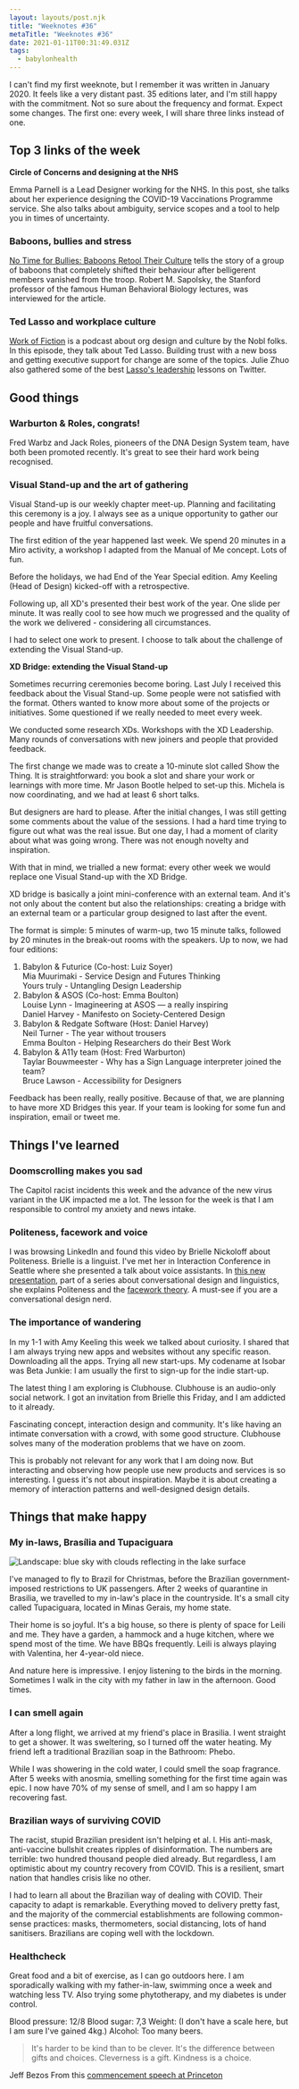 ```yaml
---
layout: layouts/post.njk
title: "Weeknotes #36"
metaTitle: "Weeknotes #36"
date: 2021-01-11T00:31:49.031Z
tags:
  - babylonhealth
---
```

I can't find my first weeknote, but I remember it was written in January 2020. It feels like a very distant past. 35 editions later, and I'm still happy with the commitment. Not so sure about the frequency and format. Expect some changes. The first one: every week, I will share three links instead of one. 

## Top 3 links of the week

**Circle of Concerns and designing at the NHS**

Emma Parnell is a Lead Designer working for the NHS. In this post, she talks about her experience designing the COVID-19 Vaccinations Programme service. She also talks about ambiguity, service scopes and a tool to help you in times of uncertainty.

### Baboons, bullies and stress

[No Time for Bullies: Baboons Retool Their Culture](https://www.nytimes.com/2004/04/13/science/no-time-for-bullies-baboons-retool-their-culture.html) tells the story of a group of baboons that completely shifted their behaviour after belligerent members vanished from the troop. Robert M. Sapolsky, the Stanford professor of the famous Human Behavioral Biology lectures, was interviewed for the article.

### Ted Lasso and workplace culture

[Work of Fiction](https://workoffiction.fm/episodes/2020/ted-lasso-team-transformation) is a podcast about org design and culture by the Nobl folks. In this episode, they talk about Ted Lasso. Building trust with a new boss and getting executive support for change are some of the topics. Julie Zhuo also gathered some of the best [Lasso's leadership](https://twitter.com/joulee/status/1331628302323183617) lessons on Twitter.

## Good things

### Warburton & Roles, congrats!

Fred Warbz and Jack Roles, pioneers of the DNA Design System team, have both been promoted recently. It's great to see their hard work being recognised.

### Visual Stand-up and the art of gathering

Visual Stand-up is our weekly chapter meet-up. Planning and facilitating this ceremony is a joy. I always see as a unique opportunity to gather our people and have fruitful conversations.

The first edition of the year happened last week. We spend 20 minutes in a Miro activity, a workshop I adapted from the Manual of Me concept. Lots of fun.

Before the holidays, we had End of the Year Special edition. Amy Keeling (Head of Design) kicked-off with a retrospective.

Following up, all XD's presented their best work of the year. One slide per minute. It was really cool to see how much we progressed and the quality of the work we delivered - considering all circumstances.

I had to select one work to present. I choose to talk about the challenge of extending the Visual Stand-up.

**XD Bridge: extending the Visual Stand-up**

Sometimes recurring ceremonies become boring. Last July I received this feedback about the Visual Stand-up. Some people were not satisfied with the format. Others wanted to know more about some of the projects or initiatives. Some questioned if we really needed to meet every week.

We conducted some research XDs. Workshops with the XD Leadership. Many rounds of conversations with new joiners and people that provided feedback.

The first change we made was to create a 10-minute slot called Show the Thing. It is straightforward: you book a slot and share your work or learnings with more time. Mr Jason Bootle helped to set-up this. Michela is now coordinating, and we had at least 6 short talks.

But designers are hard to please. After the initial changes, I was still getting some comments about the value of the sessions. I had a hard time trying to figure out what was the real issue. But one day, I had a moment of clarity about what was going wrong. There was not enough novelty and inspiration.

With that in mind, we trialled a new format: every other week we would replace one Visual Stand-up with the XD Bridge.

XD bridge is basically a joint mini-conference with an external team. And it's not only about the content but also the relationships: creating a bridge with an external team or a particular group designed to last after the event.

The format is simple: 5 minutes of warm-up, two 15 minute talks, followed by 20 minutes in the break-out rooms with the speakers. Up to now, we had four editions:  

1. Babylon & Futurice (Co-host: Luiz Soyer)\
   Mia Muurimaki - Service Design and Futures Thinking\
   Yours truly - Untangling Design Leadership
2. Babylon & ASOS (Co-host: Emma Boulton)\
   Louise Lynn - Imagineering at ASOS — a really inspiring\
   Daniel Harvey - Manifesto on Society-Centered Design
3. Babylon & Redgate Software (Host: Daniel Harvey)\
   Neil Turner - The year without trousers\
   Emma Boulton - Helping Researchers do their Best Work
4. Babylon & A11y team (Host: Fred Warburton)\
   Taylar Bouwmeester - Why has a Sign Language interpreter joined the team?\
   Bruce Lawson - Accessibility for Designers

Feedback has been really, really positive. Because of that, we are planning to have more XD Bridges this year. If your team is looking for some fun and inspiration, email or tweet me. 

## Things I've learned

### Doomscrolling makes you sad

The Capitol racist incidents this week and the advance of the new virus variant in the UK impacted me a lot. The lesson for the week is that I am responsible to control my anxiety and news intake.  

### Politeness, facework and voice

I was browsing LinkedIn and found this video by Brielle Nickoloff about Politeness. Brielle is a linguist. I've met her in Interaction Conference in Seattle where she presented a talk about voice assistants. In [this new presentation](https://www.youtube.com/watch?v=bMTGbUBv3MI), part of a series about conversational design and linguistics, she explains Politeness and the [facework theory](http://talkabouttalk.weebly.com/facework-theory.html). A must-see if you are a conversational design nerd.

### The importance of wandering

In my 1-1 with Amy Keeling this week we talked about curiosity. I shared that I am always trying new apps and websites without any specific reason. Downloading all the apps. Trying all new start-ups. My codename at Isobar was Beta Junkie: I am usually the first to sign-up for the indie start-up.

The latest thing I am exploring is Clubhouse. Clubhouse is an audio-only social network. I got an invitation from Brielle this Friday, and I am addicted to it already.

Fascinating concept, interaction design and community. It's like having an intimate conversation with a crowd, with some good structure. Clubhouse solves many of the moderation problems that we have on zoom.

This is probably not relevant for any work that I am doing now. But interacting and observing how people use new products and services is so interesting. I guess it's not about inspiration. Maybe it is about creating a memory of interaction patterns and well-designed design details.

## Things that make happy

### My in-laws, Brasília and Tupaciguara

![Landscape: blue sky with clouds reflecting in the lake surface  ](/images/lake_tupaciguara.jpg "Landscape: blue sky with clouds reflecting in the lake surface")

I've managed to fly to Brazil for Christmas, before the Brazilian government-imposed restrictions to UK passengers. After 2 weeks of quarantine in Brasilia, we travelled to my in-law's place in the countryside. It's a small city called Tupaciguara, located in Minas Gerais, my home state.

Their home is so joyful. It's a big house, so there is plenty of space for Leili and me. They have a garden, a hammock and a huge kitchen, where we spend most of the time. We have BBQs frequently. Leili is always playing with Valentina, her 4-year-old niece.

And nature here is impressive. I enjoy listening to the birds in the morning. Sometimes I walk in the city with my father in law in the afternoon. Good times.

### I can smell again

After a long flight, we arrived at my friend's place in Brasilia. I went straight to get a shower. It was sweltering, so I turned off the water heating. My friend left a traditional Brazilian soap in the Bathroom: Phebo.

While I was showering in the cold water, I could smell the soap fragrance. After 5 weeks with anosmia, smelling something for the first time again was epic. I now have 70% of my sense of smell, and I am so happy I am recovering fast.

### Brazilian ways of surviving COVID

The racist, stupid Brazilian president isn't helping et al. l. His anti-mask, anti-vaccine bullshit creates ripples of disinformation. The numbers are terrible: two hundred thousand people died already. But regardless, I am optimistic about my country recovery from COVID. This is a resilient, smart nation that handles crisis like no other.

I had to learn all about the Brazilian way of dealing with COVID. Their capacity to adapt is remarkable. Everything moved to delivery pretty fast, and the majority of the commercial establishments are following common-sense practices: masks, thermometers, social distancing, lots of hand sanitisers. Brazilians are coping well with the lockdown.

### Healthcheck

Great food and a bit of exercise, as I can go outdoors here. I am sporadically walking with my father-in-law, swimming once a week and watching less TV. Also trying some phytotherapy, and my diabetes is under control.

Blood pressure: 12/8
Blood sugar: 7,3
Weight: (I don't have a scale here, but I am sure I've gained 4kg.)
Alcohol: Too many beers.

> It's harder to be kind than to be clever. It's the difference between gifts and choices. Cleverness is a gift. Kindness is a choice. 

Jeff Bezos From this [commencement speech at Princeton](https://www.theladders.com/career-advice/jeff-bezos-to-princetons-class-of-2010-its-harder-to-be-kind-than-clever)